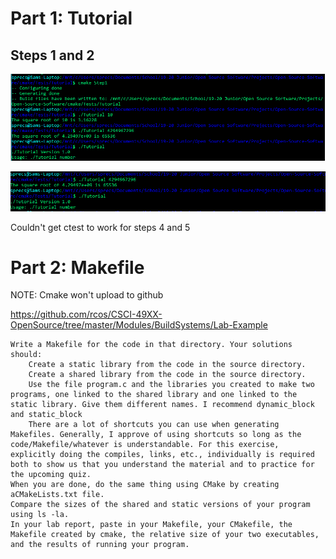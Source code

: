 # Part 1: Tutorial

## Steps 1 and 2
![Step 1](step1.png)

![Step 3](step3.png)

Couldn't get ctest to work for steps 4 and 5
<!-- ![Step 4](step4.png) -->

<!-- ![Step 5](step5.png) -->


# Part 2: Makefile

NOTE: Cmake won't upload to github

https://github.com/rcos/CSCI-49XX-OpenSource/tree/master/Modules/BuildSystems/Lab-Example

    Write a Makefile for the code in that directory. Your solutions should:
        Create a static library from the code in the source directory.
        Create a shared library from the code in the source directory.
        Use the file program.c and the libraries you created to make two programs, one linked to the shared library and one linked to the static library. Give them different names. I recommend dynamic_block and static_block
        There are a lot of shortcuts you can use when generating Makefiles. Generally, I approve of using shortcuts so long as the code/Makefile/whatever is understandable. For this exercise, explicitly doing the compiles, links, etc., individually is required both to show us that you understand the material and to practice for the upcoming quiz.
    When you are done, do the same thing using CMake by creating aCMakeLists.txt file.
    Compare the sizes of the shared and static versions of your program using ls -la.
    In your lab report, paste in your Makefile, your CMakefile, the Makefile created by cmake, the relative size of your two executables, and the results of running your program.

